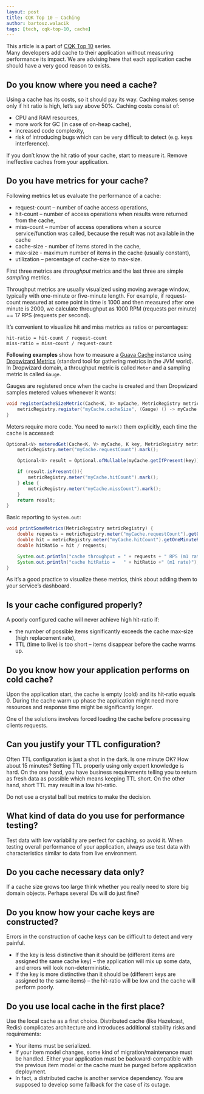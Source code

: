 ```yaml
---
layout: post
title: CQK Top 10 — Caching
author: bartosz.walacik
tags: [tech, cqk-top-10, cache]
---
```


This article is a part of [CQK Top 10](/2016/09/CQK-TOP-10.html) series.<br/>
Many developers add cache to their application without measuring performance its impact.
We are advising here that each application cache should have a very good reason to exists.

## Do you know where you need a cache?

Using a cache has its costs, so it should pay its way.
Caching makes sense only if hit ratio is high, let’s say above 50%.
Caching costs consist of:

* CPU and RAM resources,
* more work for GC (in case of on-heap cache),
* increased code complexity,
* risk of introducing bugs which can be very difficult to detect (e.g. keys interference).

If you don’t know the hit ratio of your cache,
start to measure it. Remove ineffective caches from your application.

## Do you have metrics for your cache?

Following metrics let us evaluate the performance of a cache:

* request-count – number of cache access operations,
* hit-count – number of access operations when results were returned from the cache,
* miss-count – number of access operations when a source service/function was called,
  because the result was not available in the cache
* cache-size - number of items stored in the cache,
* max-size - maximum number of items in the cache (usually constant),
* utilization – percentage of cache-size to max-size.

First three metrics are *throughput* metrics and the last three are simple *sampling* metrics.

Throughput metrics are usually visualized using moving average window, typically with one-minute or five-minute length.
For example, if request-count measured at some point in time is 1000 and
then measured after one minute is 2000, we calculate throughput as 1000 RPM (requests per minute)
== 17 RPS (requests per second).

It’s convenient to visualize hit and miss metrics as ratios or percentages:

```
hit-ratio = hit-count / request-count
miss-ratio = miss-count / request-count
```

**Following examples** show how to measure a
[Guava Cache](https://github.com/google/guava/wiki/CachesExplained) instance
using [Dropwizard Metrics](http://metrics.dropwizard.io/) (standard tool for gathering metrics in the JVM world).
In Dropwizard domain, a throughput metric is called `Meter` and a sampling metric is called `Gauge`.

Gauges are registered once when the cache is created and then Dropwizard samples metered values
whenever it wants:

```java
void registerCacheSizeMetric(Cache<K, V> myCache, MetricRegistry metricRegistry) {
    metricRegistry.register("myCache.cacheSize", (Gauge) () -> myCache.size());
}
```

Meters require more code. You need to `mark()` them explicitly,
each time the cache is accessed:

```java
Optional<V> meteredGet(Cache<K, V> myCache, K key, MetricRegistry metricRegistry) {
    metricRegistry.meter("myCache.requestCount").mark();

    Optional<V> result = Optional.ofNullable(myCache.getIfPresent(key));

    if (result.isPresent()){
        metricRegistry.meter("myCache.hitCount").mark();
    } else {
        metricRegistry.meter("myCache.missCount").mark();
    }
    return result;
}
```

Basic reporting to `System.out`:

```java
void printSomeMetrics(MetricRegistry metricRegistry) {
    double requests = metricRegistry.meter("myCache.requestCount").getOneMinuteRate();
    double hit = metricRegistry.meter("myCache.hitCount").getOneMinuteRate();
    double hitRatio = hit / requests;

    System.out.println("cache throughput = " + requests + " RPS (m1 rate)");
    System.out.println("cache hitRatio =   " + hitRatio +" (m1 rate)");
}
```

As it’s a good practice to visualize these metrics, think about adding them to your service’s
dashboard.

## Is your cache configured properly?

A poorly configured cache will never achieve high hit-ratio if:

* the number of possible items significantly exceeds the cache max-size (high replacement rate),
* TTL (time to live) is too short – items disappear before the cache warms up.

## Do you know how your application performs on cold cache?

Upon the application start, the cache is empty (cold) and its hit-ratio equals 0.
During the cache warm up phase the application might need more resources
and response time might be significantly longer.

One of the solutions involves forced loading the cache before processing clients requests.

## Can you justify your TTL configuration?

Often TTL configuration is just a shot in the dark.
Is one minute OK? How about 15 minutes? Setting TTL properly
using only expert knowledge is hard.
On the one hand, you have business requirements
telling you to return as fresh data as possible which means keeping TTL short.
On the other hand, short TTL may result in a low hit-ratio.

Do not use a crystal ball but metrics to make the decision.

## What kind of data do you use for performance testing?

Test data with low variability are perfect for caching, so avoid it.
When testing overall performance of your application,
always use test data with characteristics similar to data from live environment.

## Do you cache necessary data only?

If a cache size grows too large think whether you really need to store big domain objects.
Perhaps several IDs will do just fine?

## Do you know how your cache keys are constructed?

Errors in the construction of cache keys can be difficult to detect and very painful.

* If the key is less distinctive than it should be
  (different items are assigned the same cache key) –
  the application will mix up some data, and errors will look non-deterministic.
* If the key is more distinctive than it should be
  (different keys are assigned to the same items) –
  the hit-ratio will be low and the cache will perform poorly.

## Do you use local cache in the first place?

Use the local cache as a first choice.
Distributed cache (like Hazelcast, Redis) complicates architecture and introduces additional
stability risks and requirements:

* Your items must be serialized.
* If your item model changes, some kind of migration/maintenance
  must be handled. Either your application must be backward-compatible
  with the previous item model or the cache must be purged before application deployment.
* In fact, a distributed cache is another service dependency. You are supposed
  to develop some fallback for the case of its outage.


